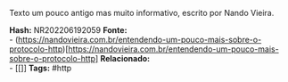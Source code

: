 Texto um pouco antigo mas muito informativo, escrito por Nando Vieira.

**Hash:** NR202206192059
**Fonte:**  
	- (https://nandovieira.com.br/entendendo-um-pouco-mais-sobre-o-protocolo-http)[https://nandovieira.com.br/entendendo-um-pouco-mais-sobre-o-protocolo-http]
**Relacionado:**  
	- [[]]
**Tags:**  #http
